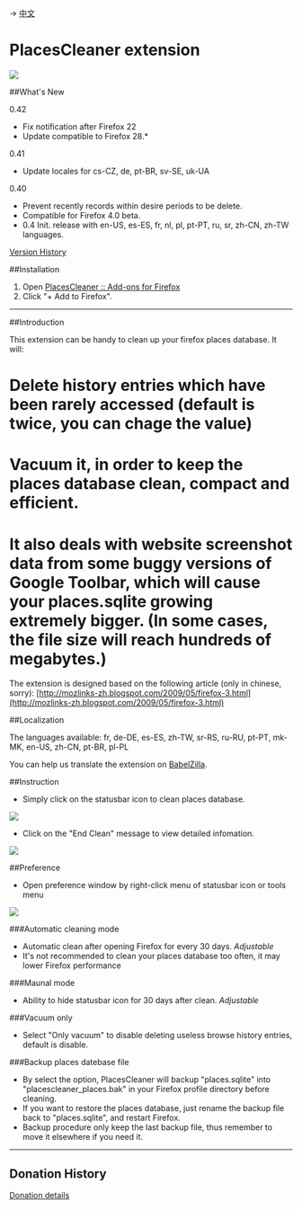 → [中文](http://code.google.com/p/placescleaner/wiki/ZhHome)

# PlacesCleaner extension

[![](https://98b9ed33-a-62cb3a1a-s-sites.googlegroups.com/site/bilogiifilestorage/Home/follow-on-twitter.png?attachauth=ANoY7crIYqbci8prb1u4pQvlSd9mrOlCJv-CxF1Py2VhvDuipJzhjKTBFsah6jgWvfJyAURPl9JdByP8NxKJJH1r8CVmEm_51jmkE07HmxV2mCjgbHWB3HFACM5xgesSnhdzECZvrov4bxelf7gbY0xKfJKzLgxqPYNY9OlJLmXb9Uocxo_HOQvrTaRZqWL3gplXWmVE0uEPyzjObdFbHr5K3kqWHOOxFCEOZfRu7mMjvaprAcUyQns%3D&attredirects=0)](https://twitter.com/placescleaner)


##What's New

0.42

 * Fix notification after Firefox 22
 * Update compatible to Firefox 28.*

0.41

 * Update locales for cs-CZ, de, pt-BR, sv-SE, uk-UA

0.40

 * Prevent recently records within desire periods to be delete.
 * Compatible for Firefox 4.0 beta.
 * 0.4 Init. release with en-US, es-ES, fr, nl, pl, pt-PT, ru, sr, zh-CN, zh-TW languages.
  
[Version History](https://code.google.com/p/placescleaner/wiki/VersionHistory)


##Installation

1. Open [PlacesCleaner :: Add-ons for Firefox](https://addons.mozilla.org/firefox/addon/13860/)   
2. Click "+ Add to Firefox".

----

##Introduction

This extension can be handy to clean up your firefox places database.
It will:
 # Delete history entries which have been rarely accessed (default is twice, you can chage the value)
 # Vacuum it, in order to keep the places database clean, compact and efficient.
 # It also deals with website screenshot data from some buggy versions of Google Toolbar, which will cause your places.sqlite growing extremely bigger. (In some cases, the file size will reach hundreds of megabytes.)

The extension is designed based on the following article (only in chinese, sorry):
[http://mozlinks-zh.blogspot.com/2009/05/firefox-3.html](http://mozlinks-zh.blogspot.com/2009/05/firefox-3.html)


##Localization

The languages available: fr, de-DE, es-ES, zh-TW, sr-RS, ru-RU, pt-PT, mk-MK, en-US, zh-CN, pt-BR, pl-PL

You can help us translate the extension on [BabelZilla](http://www.babelzilla.org/index.php?option=com_wts&Itemid=203&type=show&extension=5176).


##Instruction

 * Simply click on the statusbar icon to clean places database.

![](http://farm4.static.flickr.com/3504/3884136790_3c1da2a7e8_o.png)

 * Click on the "End Clean" message to view detailed infomation.

![](http://farm3.static.flickr.com/2768/4076901513_128c1c854d_o.png)

##Preference

 * Open preference window by right-click menu of statusbar icon or tools menu

![](http://farm3.static.flickr.com/2677/4076901557_ed1be0089e_o.png)

###Automatic cleaning mode

 * Automatic clean after opening Firefox for every 30 days. _Adjustable_
 * It's not recommended to clean your places database too often, it may lower Firefox performance

###Maunal mode

 * Ability to hide statusbar icon for 30 days after clean. _Adjustable_

###Vacuum only

 * Select "Only vacuum" to disable deleting useless browse history entries, default is disable.

###Backup places datebase file

 * By select the option, PlacesCleaner will backup "places.sqlite" into "placescleaner_places.bak" in your Firefox profile directory before cleaning.
 * If you want to restore the places database, just rename the backup file back to "places.sqlite", and restart Firefox.
 * Backup procedure only keep the last backup file, thus remember to move it elsewhere if you need it.

----
## Donation History

[Donation details](https://code.google.com/p/placescleaner/wiki/Donation)